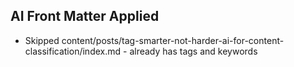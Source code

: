 ## AI Front Matter Applied

- Skipped content/posts/tag-smarter-not-harder-ai-for-content-classification/index.md - already has tags and keywords
